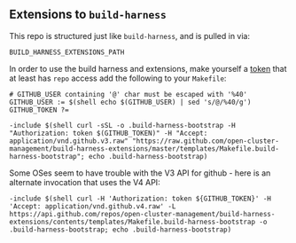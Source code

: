 ## Extensions to `build-harness`

This repo is structured just like `build-harness`, and is pulled in via:

```BUILD_HARNESS_EXTENSIONS_PATH```

In order to use the build harness and extensions, make yourself a [token](https://github.com/settings/tokens) that at least has `repo` access add the following to your `Makefile`:

```
# GITHUB_USER containing '@' char must be escaped with '%40'
GITHUB_USER := $(shell echo $(GITHUB_USER) | sed 's/@/%40/g')
GITHUB_TOKEN ?=

-include $(shell curl -sSL -o .build-harness-bootstrap -H "Authorization: token $(GITHUB_TOKEN)" -H "Accept: application/vnd.github.v3.raw" "https://raw.github.com/open-cluster-management/build-harness-extensions/master/templates/Makefile.build-harness-bootstrap"; echo .build-harness-bootstrap)
```

Some OSes seem to have trouble with the V3 API for github - here is an alternate invocation that uses the V4 API:
```
-include $(shell curl -H 'Authorization: token ${GITHUB_TOKEN}' -H 'Accept: application/vnd.github.v4.raw' -L https://api.github.com/repos/open-cluster-management/build-harness-extensions/contents/templates/Makefile.build-harness-bootstrap -o .build-harness-bootstrap; echo .build-harness-bootstrap)
```
